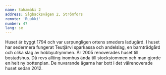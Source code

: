 ```yaml
---
name: Sahamäki 2
address: Sågbacksvägen 2, Strömfors
remote: 'Ruukki'
number: 47
lang: se
---
```

Huset är byggt 1794 och var usrpungligen ortens smeders ladugård. I huset har sedermera fungerat Teutjärvi sparkassa och andelslag, en barnträdgård och olika slag av hobbyutrymmen. År 2005 renoverades huset till bostadshus. Då revs allting inomhus ända till stockstommen och man gjorde en helt ny bottenplan. De nuvarande ägarna har bott i det välrenoverade huset sedan 2012.
